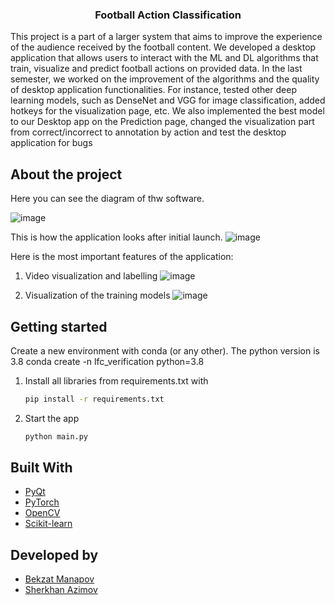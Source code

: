 <h3 align="center">Football Action Classification</h3>

This project is a part of a larger system that aims to improve the experience of the audience received by the football content. We developed a desktop application that allows users to interact with the ML and DL algorithms that train, visualize and predict football actions on provided data. In the last semester, we worked on the improvement of the algorithms and the quality of desktop application functionalities. For instance, tested other deep learning models, such as DenseNet and VGG for image classification, added hotkeys for the visualization page, etc. We also implemented the best model to our Desktop app on the Prediction page, changed the visualization part from correct/incorrect to annotation by action and test the desktop application for bugs

## About the project

Here you can see the diagram of thw software.

![image](https://user-images.githubusercontent.com/35425540/204219890-4dc77f9a-3d88-476d-a41d-8581904d51ec.png)

This is how the application looks after initial launch.
![image](https://user-images.githubusercontent.com/35425540/204221583-75c66752-0016-4c40-9d98-dfda54911c8b.png)

Here is the most important features of the application:

   1. Video visualization and labelling
![image](https://user-images.githubusercontent.com/35425540/204221959-995c60d8-d9bd-46c3-b92b-46dc3051d168.png)

   2. Visualization of the training models
![image](https://user-images.githubusercontent.com/35425540/204222242-3eb5c303-3842-4dfd-bf7c-8392c8d4f4d8.png)


## Getting started

Create a new environment with conda (or any other). The python version is 3.8
	conda create -n lfc_verification python=3.8

1. Install all libraries from requirements.txt with

   ```sh
   pip install -r requirements.txt
   ```
2. Start the app
   ```sh
   python main.py
   ```
   

## Built With

* [PyQt](https://riverbankcomputing.com/software/pyqt/)
* [PyTorch](https://github.com/pytorch)
* [OpenCV](https://github.com/opencv/opencv)
* [Scikit-learn](https://github.com/scikit-learn/scikit-learn)

## Developed by

* [Bekzat Manapov](https://github.com/bexxman)
* [Sherkhan Azimov](https://github.com/azimovs)
